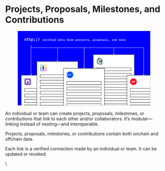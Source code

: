 # Projects, Proposals, Milestones, and Contributions

<figure><img src="../.gitbook/assets/ottp-verified-data-from-projects-etc.png" alt="arrows showing the flow of verified data from OTTP on project pages, proposals, and more"><figcaption></figcaption></figure>

An individual or team can create projects, proposals, milestones, or contributions that link to each other and/or collaborators. It’s modular—linking instead of nesting—and interoperable.

Projects, proposals, milestones, or contributions contain both onchain and offchain data.

Each link is a verified connection made by an individual or team. It can be updated or revoked.

\
